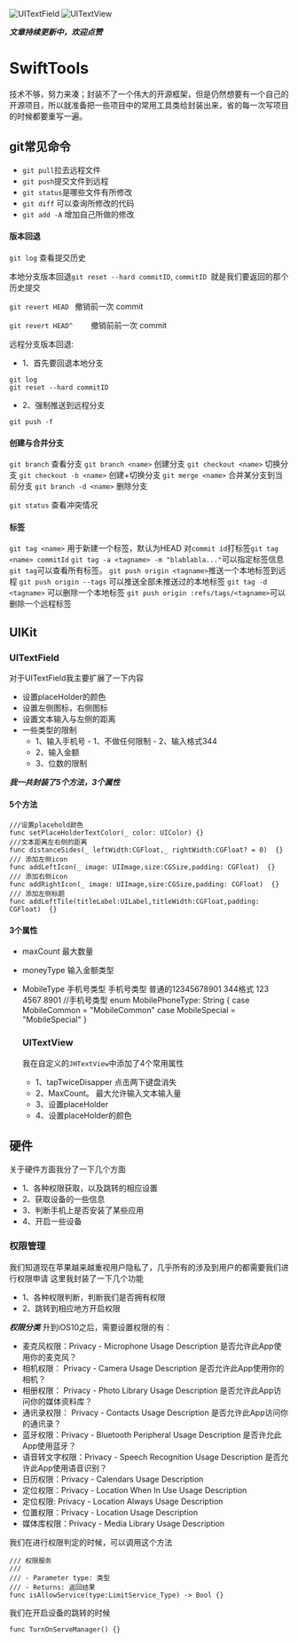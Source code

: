 
![UITextField](https://github.com/SunshineBrother/SwiftTools/blob/master/GIF/UITextField.gif)
![UITextView](https://github.com/SunshineBrother/SwiftTools/blob/master/GIF/UITextView.gif)

***文章持续更新中，欢迎点赞***

# SwiftTools
技术不够，努力来凑；封装不了一个伟大的开源框架，但是仍然想要有一个自己的开源项目，所以就准备把一些项目中的常用工具类给封装出来，省的每一次写项目的时候都要重写一遍。


## git常见命令
 
 - `git pull`拉去远程文件
 - `git push`提交文件到远程
 - `git status`是哪些文件有所修改
 - `git diff` 可以查询所修改的代码
 - `git add -A` 增加自己所做的修改
 
 #### 版本回退
 
 `git log` 查看提交历史
 
 本地分支版本回退`git reset --hard commitID`,  `commitID `就是我们要返回的那个历史提交
 
 `git revert HEAD `              撤销前一次 commit
 
 `git revert HEAD^    `          撤销前前一次 commit
 
 
 
 远程分支版本回退:
 - 1、首先要回退本地分支
 ```
 git log
 git reset --hard commitID
 ```
 - 2、强制推送到远程分支
 ```
 git push -f
 ```
 
 
 #### 创建与合并分支
 `git branch` 查看分支
 `git branch <name>` 创建分支
 `git checkout <name>` 切换分支
 `git checkout -b <name>` 创建+切换分支
 `git merge <name>` 合并某分支到当前分支
 `git branch -d <name>` 删除分支
 
 `git status` 查看冲突情况
 
 
 #### 标签
 `git tag <name>` 用于新建一个标签，默认为HEAD
 对`commit id`打标签`git tag <name> commitId`
 `git tag -a <tagname> -m "blablabla..."`可以指定标签信息
 `git tag`可以查看所有标签。
 `git push origin <tagname>`推送一个本地标签到远程
 `git push origin --tags` 可以推送全部未推送过的本地标签
 `git tag -d <tagname>` 可以删除一个本地标签
 `git push origin :refs/tags/<tagname>`可以删除一个远程标签
 
 ## UIKit
 
 ### UITextField
 对于UITextField我主要扩展了一下内容
 - 设置placeHolder的颜色
 - 设置左侧图标，右侧图标
 - 设置文本输入与左侧的距离
 - 一些类型的限制
    - 1、输入手机号
           - 1、不做任何限制
           - 2、输入格式344
    - 2、输入金额
    - 3、位数的限制
 

 
 ***我一共封装了5个方法，3个属性***
 
 #### 5个方法
 ```
 ///设置placehold颜色
 func setPlaceHolderTextColor(_ color: UIColor) {}
 ///文本距离左右侧的距离
 func distanceSides(_ leftWidth:CGFloat,_ rightWidth:CGFloat? = 0)  {}
 /// 添加左侧icon
 func addLeftIcon(_ image: UIImage,size:CGSize,padding: CGFloat)  {}
 /// 添加右侧icon
 func addRightIcon(_ image: UIImage,size:CGSize,padding: CGFloat)  {}
 /// 添加左侧标题
 func addLeftTile(titleLabel:UILabel,titleWidth:CGFloat,padding: CGFloat)  {}

 ```
  #### 3个属性
- maxCount 最大数量
- moneyType 输入金额类型
- MobileType 手机号类型 
手机号类型 普通的12345678901   344格式 123 4567 8901
//手机号类型
enum MobilePhoneType: String {
case MobileCommon = "MobileCommon"
case MobileSpecial = "MobileSpecial"
}
 
 
  ### UITextView
  我在自定义的`JHTextView`中添加了4个常用属性
  - 1、tapTwiceDisapper 点击两下键盘消失
  - 2、MaxCount。 最大允许输入文本输入量
  - 3、设置placeHolder
  - 4、设置placeHolder的颜色
 
 
 
 ## 硬件
 关于硬件方面我分了一下几个方面
 - 1、各种权限获取，以及跳转的相应设置
 - 2、获取设备的一些信息
 - 3、判断手机上是否安装了某些应用
 - 4、开启一些设备
 
 ### 权限管理
 我们知道现在苹果越来越重视用户隐私了，几乎所有的涉及到用户的都需要我们进行权限申请
 这里我封装了一下几个功能
 - 1、各种权限判断，判断我们是否拥有权限
 - 2、跳转到相应地方开启权限

***权限分类***
升到iOS10之后，需要设置权限的有：
- 麦克风权限：Privacy - Microphone Usage Description 是否允许此App使用你的麦克风？
- 相机权限： Privacy - Camera Usage Description 是否允许此App使用你的相机？
- 相册权限： Privacy - Photo Library Usage Description 是否允许此App访问你的媒体资料库？
- 通讯录权限： Privacy - Contacts Usage Description 是否允许此App访问你的通讯录？
- 蓝牙权限：Privacy - Bluetooth Peripheral Usage Description 是否许允此App使用蓝牙？
- 语音转文字权限：Privacy - Speech Recognition Usage Description 是否允许此App使用语音识别？
- 日历权限：Privacy - Calendars Usage Description
- 定位权限：Privacy - Location When In Use Usage Description
- 定位权限: Privacy - Location Always Usage Description
- 位置权限：Privacy - Location Usage Description
- 媒体库权限：Privacy - Media Library Usage Description

 

我们在进行权限判定的时候，可以调用这个方法
```
/// 权限服务
///
/// - Parameter type: 类型
/// - Returns: 返回结果
func isAllowService(type:LimitService_Type) -> Bool {}
```
 我们在开启设备的跳转的时候
 ```
 func TurnOnServeManager() {}
 ```
 
 
 
 
 
 
 
 
 
 
 
 
 
 
 
 
 

























































